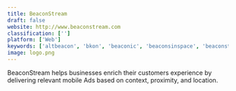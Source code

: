 ```yaml
---
title: BeaconStream
draft: false 
website: http://www.beaconstream.com
classification: ['']
platform: ['Web']
keywords: ['altbeacon', 'bkon', 'beaconic', 'beaconsinspace', 'beaconstac', 'facebook_bluetooth_beacons', 'onyx_beacon', 'powatag', 'proximity_kit', 'pushmote', 'quicon', 'roximity', 'radius_networks', 'rover', 'signal360', 'socialretail']
image: logo.png
---
```

BeaconStream helps businesses enrich their customers experience by delivering relevant mobile Ads based on context, proximity, and location.